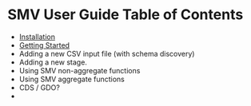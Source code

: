 # SMV User Guide Table of Contents

* [Installation](smv_install.md)
* [Getting Started](getting_started.md)
* Adding a new CSV input file (with schema discovery)
* Adding a new stage.
* Using SMV non-aggregate functions
* Using SMV aggregate functions
* CDS / GDO?
*